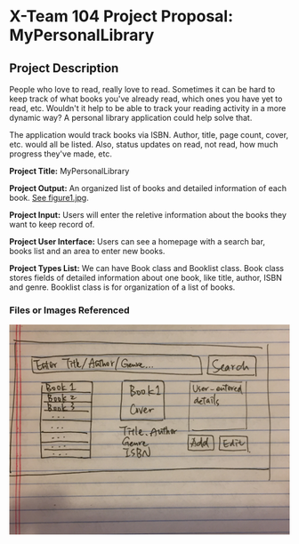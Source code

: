 # X-Team 104 Project Proposal: MyPersonalLibrary
  
## Project Description

People who love to read, really love to read. Sometimes it can be hard to keep track of what books you've already read, which ones you have yet to read, etc. Wouldn't it help to be able to track your reading activity in a more dynamic way? A personal library application could help solve that.

The application would track books via ISBN. Author, title, page count, cover, etc. would all be listed. Also, status updates on read, not read, how much progress they've made, etc.

**Project Title:** MyPersonalLibrary

**Project Output:** An organized list of books and detailed information of each book. [See figure1.jpg](#Files-or-Images-Referenced).

**Project Input:** Users will enter the reletive information about the books they want to keep record of.

**Project User Interface:** Users can see a homepage with a search bar, books list and an area to enter new books. 

**Project Types List:** We can have Book class and Booklist class. Book class stores fields of detailed information about one book, like title, author, ISBN and genre. Booklist class is for organization of a list of books. 


### Files or Images Referenced
![Figure1](https://github.com/Latonis/cs400-X-Team-104/blob/master/figure1.jpg)
